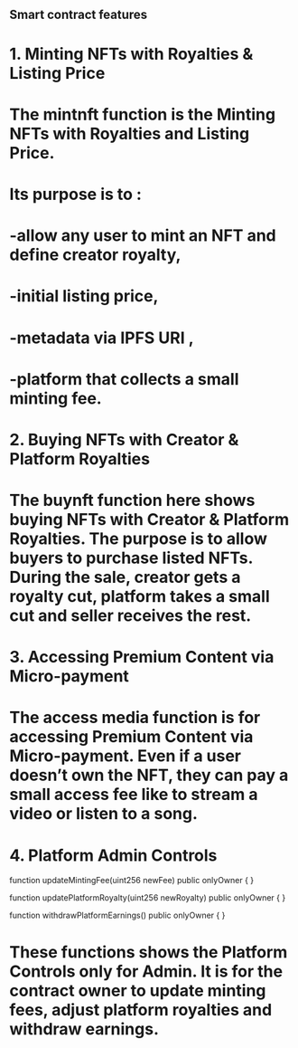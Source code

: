 ## Smart contract features

# 1. Minting NFTs with Royalties & Listing Price

# The mintnft function is the Minting NFTs with Royalties and Listing Price.

# Its purpose is to :

# -allow any user to mint an NFT and define creator royalty,

# -initial listing price,

# -metadata via IPFS URI ,

# -platform that collects a small minting fee.

# 2. Buying NFTs with Creator & Platform Royalties

# The buynft function here shows buying NFTs with Creator & Platform Royalties. The purpose is to allow buyers to purchase listed NFTs. During the sale, creator gets a royalty cut, platform takes a small cut and seller receives the rest.

# 3. Accessing Premium Content via Micro-payment

# The access media function is for accessing Premium Content via Micro-payment. Even if a user doesn’t own the NFT, they can pay a small access fee like to stream a video or listen to a song.

# 4. Platform Admin Controls

function updateMintingFee(uint256 newFee) public onlyOwner {
}

function updatePlatformRoyalty(uint256 newRoyalty) public onlyOwner {
}

function withdrawPlatformEarnings() public onlyOwner {
}

# These functions shows the Platform Controls only for Admin. It is for the contract owner to update minting fees, adjust platform royalties and withdraw earnings.
